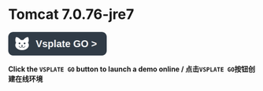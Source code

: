 # Tomcat 7.0.76-jre7

<a href="https://www.vsplate.com/?docker-compose=https://github.com/vsplate/dcenvs/tomcat/7.0.76-jre7"><img alt="VSPLATE GO" src="https://raw.githubusercontent.com/vsplate/images/master/vsgo_btn.png" width="200px"></a>

**Click the `VSPLATE GO` button to launch a demo online / 点击`VSPLATE GO`按钮创建在线环境**